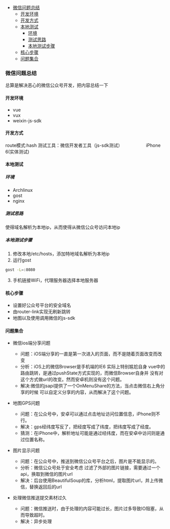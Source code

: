 
<!-- vim-markdown-toc GFM -->

* [微信问题总结](#微信问题总结)
  * [开发环境](#开发环境)
  * [开发方式](#开发方式)
  * [本地测试](#本地测试)
    * [环境](#环境)
    * [测试思路](#测试思路)
    * [本地测试步骤](#本地测试步骤)
  * [核心步骤](#核心步骤)
  * [问题集合](#问题集合)

<!-- vim-markdown-toc -->

### 微信问题总结
总算是解决恶心的微信公众号开发，把内容总结一下

#### 开发环境
   * vue
   * vux
   * weixin-js-sdk

#### 开发方式
   route模式:hash
   测试工具：微信开发者工具（js-sdk测试）
　　　　　iPhone 6(实体测试)

#### 本地测试

##### 环境
   * Archlinux
   * gost
   * nginx

##### 测试思路
   使得域名解析为本地ip，从而使得从微信公众号访问本地ip

##### 本地测试步骤
1. 修改本地/etc/hosts，添加特地域名解析为本地ip
2. 运行gost
```bash
gost -L=:8080
```
3. 手机链接WiFi，代理服务器选择本地服务器

#### 核心步骤
* 设置好公众号平台的安全域名
* 由router-link实现无刷新跳转
* 地图以及使用调用微信的js-sdk

#### 问题集合
* 微信ios端分享问题
    * 问题：iOS端分享的一直是第一次进入的页面，而不是随着页面改变而改变
    * 分析：iOS上的微信Browser是手机端的IE6 实际上特别尴尬自身
vue中的路由跳转，是通过pushState方式实现的，而微信Browser自身并
没有对这个方式做url的改变。然而安卓机则没有这个问题。
    * 解决:微信的jsapi提供了一个OnMenuShare的方法，当点击微信右上角分享的时候
可以自定义分享的内容，从而解决了这个问题。

* 地图GPS问题
    * 问题：在公众号中，安卓可以通过点击地址访问位置信息，iPhone则不行。
    * 解决：gps经纬度写反了，把经度写成了纬度，把纬度写成了经度。
    * 猜测：在iPhone中，解析地址可能是通过经纬度，而在安卓中访问则是通过位置名称。

* 图片显示问题
    * 问题：在公众号中，推送到微信公众号平台之后，图片是不能显示的。
    * 分析：微信公众号处于安全考虑 过滤了外部的图片链接，需要通过一个api，换取到微信的图片url
    * 解决：后台使用BeautifulSoup的库，分析html，提取图片url，并上传微信，替换返回后的url

* 处理微信推送提交素材过久
    * 问题：微信推送时，由于处理的内容可能过长，图片过多导致IO阻塞，从而导致超时。
    * 解决：异步处理

